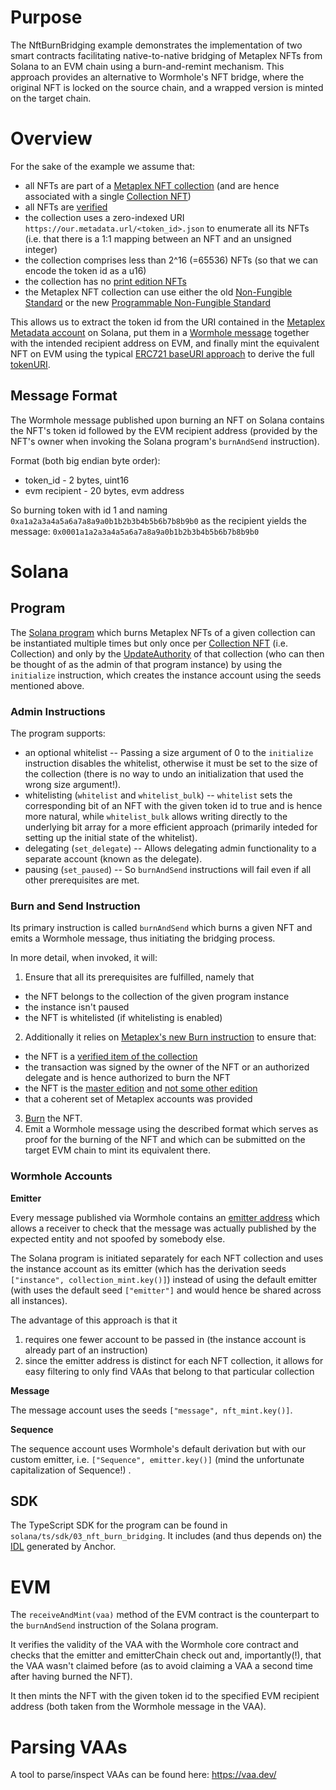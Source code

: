 # Purpose

The NftBurnBridging example demonstrates the implementation of two smart contracts facilitating native-to-native bridging of Metaplex NFTs from Solana to an EVM chain using a burn-and-remint mechanism. This approach provides an alternative to Wormhole's NFT bridge, where the original NFT is locked on the source chain, and a wrapped version is minted on the target chain.

# Overview

For the sake of the example we assume that:
* all NFTs are part of a [Metaplex NFT collection](https://docs.metaplex.com/programs/token-metadata/certified-collections) (and are hence associated with a single [Collection NFT](https://docs.metaplex.com/programs/token-metadata/certified-collections#collection-nfts))
* all NFTs are [verified](https://docs.metaplex.com/programs/token-metadata/certified-collections#verifying-nfts-in-collections) 
* the collection uses a zero-indexed URI `https://our.metadata.url/<token_id>.json` to enumerate all its NFTs (i.e. that there is a 1:1 mapping between an NFT and an unsigned integer)
* the collection comprises less than 2^16 (=65536) NFTs (so that we can encode the token id as a u16)
* the collection has no [print edition NFTs](https://docs.metaplex.com/resources/definitions#print)
* the Metaplex NFT collection can use either the old [Non-Fungible Standard](https://docs.metaplex.com/programs/token-metadata/token-standard#the-non-fungible-standard) or the new [Programmable Non-Fungible Standard](https://docs.metaplex.com/programs/token-metadata/token-standard#the-programmable-non-fungible-standard)

This allows us to extract the token id from the URI contained in the [Metaplex Metadata account](https://docs.metaplex.com/programs/token-metadata/accounts#metadata) on Solana, put them in a [Wormhole message](https://book.wormhole.com/wormhole/3_coreLayerContracts.html#sending) together with the intended recipient address on EVM, and finally mint the equivalent NFT on EVM using the typical [ERC721 baseURI approach](https://docs.openzeppelin.com/contracts/3.x/api/token/erc721#ERC721-baseURI--) to derive the full [tokenURI](https://docs.openzeppelin.com/contracts/3.x/api/token/erc721#IERC721Metadata-tokenURI-uint256-).

## Message Format

The Wormhole message published upon burning an NFT on Solana contains the NFT's token id followed by the EVM recipient address (provided by the NFT's owner when invoking the Solana program's `burnAndSend` instruction).

Format (both big endian byte order):
* token_id - 2 bytes, uint16
* evm recipient - 20 bytes, evm address

So burning token with id 1 and naming `0xa1a2a3a4a5a6a7a8a9a0b1b2b3b4b5b6b7b8b9b0` as the recipient yields the message:
`0x0001a1a2a3a4a5a6a7a8a9a0b1b2b3b4b5b6b7b8b9b0`

# Solana

## Program

The [Solana program](https://docs.solana.com/terminology#program) which burns Metaplex NFTs of a given collection can be instantiated multiple times but only once per [Collection NFT](https://docs.metaplex.com/programs/token-metadata/certified-collections#collection-nfts) (i.e. Collection) and only by the [UpdateAuthority](https://docs.metaplex.com/programs/token-metadata/accounts#metadata) of that collection (who can then be thought of as the admin of that program instance) by using the `initialize` instruction, which creates the instance account using the seeds mentioned above.

### Admin Instructions

The program supports:
* an optional whitelist -- Passing a size argument of 0 to the `initialize` instruction disables the whitelist, otherwise it must be set to the size of the collection (there is no way to undo an initialization that used the wrong size argument!).
* whitelisting (`whitelist` and `whitelist_bulk`) -- `whitelist` sets the corresponding bit of an NFT with the given token id to true and is hence more natural, while `whitelist_bulk` allows writing directly to the underlying bit array for a more efficient approach (primarily inteded for setting up the initial state of the whitelist).
* delegating (`set_delegate`) -- Allows delegating admin functionality to a separate account (known as the delegate).
* pausing (`set_paused`) -- So `burnAndSend` instructions will fail even if all other prerequisites are met.

### Burn and Send Instruction

Its primary instruction is called `burnAndSend` which burns a given NFT and emits a Wormhole message, thus initiating the bridging process.

In more detail, when invoked, it will:
1. Ensure that all its prerequisites are fulfilled, namely that
  * the NFT belongs to the collection of the given program instance
  * the instance isn't paused
  * the NFT is whitelisted (if whitelisting is enabled)
2. Additionally it relies on [Metaplex's new Burn instruction](https://github.com/metaplex-foundation/metaplex-program-library/blob/master/token-metadata/program/src/instruction/mod.rs#L504-L545) to ensure that:
  * the NFT is a [verified item of the collection](https://docs.metaplex.com/programs/token-metadata/instructions#verify-a-collection-item)
  * the transaction was signed by the owner of the NFT or an authorized delegate and is hence authorized to burn the NFT
  * the NFT is the [master edition](https://docs.metaplex.com/programs/token-metadata/accounts#master-edition) and [not some other edition](https://docs.metaplex.com/programs/token-metadata/accounts#edition)
  * that a coherent set of Metaplex accounts was provided
3. [Burn](https://github.com/metaplex-foundation/metaplex-program-library/blob/master/token-metadata/program/src/instruction/mod.rs#L504-L545) the NFT.
4. Emit a Wormhole message using the described format which serves as proof for the burning of the NFT and which can be submitted on the target EVM chain to mint its equivalent there.

### Wormhole Accounts

**Emitter**

Every message published via Wormhole contains an [emitter address](https://book.wormhole.com/wormhole/4_vaa.html#body) which allows a receiver to check that the message was actually published by the expected entity and not spoofed by somebody else.

The Solana program is initiated separately for each NFT collection and uses the instance account as its emitter (which has the derivation seeds `["instance", collection_mint.key()]`) instead of using the default emitter (with uses the default seed `["emitter"]` and would hence be shared across all instances).

The advantage of this approach is that it
1. requires one fewer account to be passed in (the instance account is already part of an instruction)
2. since the emitter address is distinct for each NFT collection, it allows for easy filtering to only find VAAs that belong to that particular collection

**Message**

The message account uses the seeds `["message", nft_mint.key()]`.

**Sequence**

The sequence account uses Wormhole's default derivation but with our custom emitter, i.e. `["Sequence", emitter.key()]` (mind the unfortunate capitalization of Sequence!) .

## SDK

The TypeScript SDK for the program can be found in `solana/ts/sdk/03_nft_burn_bridging`. It includes (and thus depends on) the [IDL](https://www.anchor-lang.com/docs/cli) generated by Anchor.


# EVM

The `receiveAndMint(vaa)` method of the EVM contract is the counterpart to the `burnAndSend` instruction of the Solana program.

It verifies the validity of the VAA with the Wormhole core contract and checks that the emitter and emitterChain check out and, importantly(!), that the VAA wasn't claimed before (as to avoid claiming a VAA a second time after having burned the NFT).

It then mints the NFT with the given token id to the specified EVM recipient address (both taken from the Wormhole message in the VAA).


# Parsing VAAs

A tool to parse/inspect VAAs can be found here:
https://vaa.dev/
